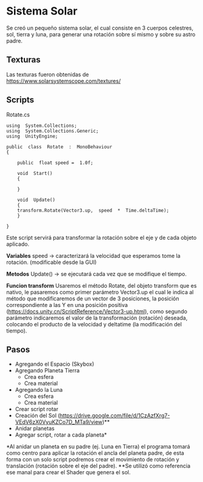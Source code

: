 # Sistema Solar
Se creó un pequeño sistema solar, el cual consiste en 3 cuerpos celestres, sol, tierra y luna, para generar una rotación sobre sí mismo y sobre su astro padre.

## Texturas
Las texturas fueron obtenidas de 
https://www.solarsystemscope.com/textures/

## Scripts
Rotate.cs

    using  System.Collections;
    using  System.Collections.Generic;
    using  UnityEngine;
    
    public  class  Rotate  :  MonoBehaviour
    {

	    public  float speed =  1.0f;

	    void  Start()
	    {
	    
	    }
	    
	    void  Update()
	    {
	    transform.Rotate(Vector3.up,  speed  *  Time.deltaTime);
	    }
    
    }

Este script servirá para transformar la rotación sobre el eje y de cada objeto aplicado.

**Variables**
speed → caracterizará la velocidad que esperamos tome la rotación. (modificable desde la GUI)

**Metodos**
Update() → se ejecutará cada vez que se modifique el tiempo.

**Funcion transform**
Usaremos el método Rotate, del objeto transform que es nativo, le pasaremos como primer parámetro Vector3.up el cual le indica al método que modificaremos de un vector de 3 posiciones, la posición correspondiente a las Y en una posición positiva (https://docs.unity.cn/ScriptReference/Vector3-up.html), como segundo parámetro indicaremos el valor de la transformación (rotación) deseada, colocando el producto de la velocidad y deltatime (la modificación del tiempo).

## Pasos

 - Agregando el Espacio (Skybox) 
 - Agregando Planeta Tierra
	 - Crea esfera
	 - Crea material 
 - Agregando la Luna 	
	 - Crea esfera 	
	 - Crea material
 - Crear script rotar 
 - Creación del Sol (https://drive.google.com/file/d/1CzAzfXrg7-VEdV6zX0VyuKZCo7D_MTa9/view)**
 - Anidar planetas 
 - Agregar script, rotar a cada planeta*

*Al anidar un planeta en su padre (ej. Luna en Tierra) el programa tomará como centro para aplicar la rotación el ancla del planeta padre, de esta forma con un solo script podremos crear el movimiento de rotación y translación (rotación sobre el eje del padre).
**Se utilizó como referencia ese manal para crear el Shader que genera el sol.


